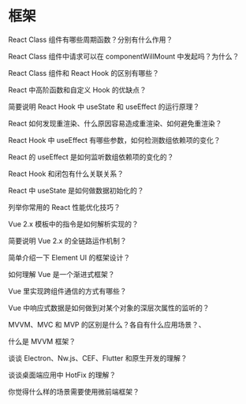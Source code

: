 # 框架

React Class 组件有哪些周期函数？分别有什么作用？

React Class 组件中请求可以在 componentWillMount 中发起吗？为什么？

React Class 组件和 React Hook 的区别有哪些？

React 中高阶函数和自定义 Hook 的优缺点？

简要说明 React Hook 中 useState 和 useEffect 的运行原理？

React 如何发现重渲染、什么原因容易造成重渲染、如何避免重渲染？

React Hook 中 useEffect 有哪些参数，如何检测数组依赖项的变化？

React 的 useEffect 是如何监听数组依赖项的变化的？

React Hook 和闭包有什么关联关系？

React 中 useState 是如何做数据初始化的？

列举你常用的 React 性能优化技巧？

Vue 2.x 模板中的指令是如何解析实现的？

简要说明 Vue 2.x 的全链路运作机制？

简单介绍一下 Element UI 的框架设计？

如何理解 Vue 是一个渐进式框架？

Vue 里实现跨组件通信的方式有哪些？

Vue 中响应式数据是如何做到对某个对象的深层次属性的监听的？

MVVM、MVC 和 MVP 的区别是什么？各自有什么应用场景？、

什么是 MVVM 框架？

谈谈 Electron、Nw.js、CEF、Flutter 和原生开发的理解？

谈谈桌面端应用中 HotFix 的理解？

你觉得什么样的场景需要使用微前端框架？
